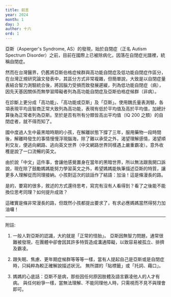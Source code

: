 ```yaml
---
title: 前言
year: 2024
month: 1
day: 3
author: 十六
ord: 1
---
```


亞斯（Asperger's Syndrome, AS）的發現，始於自閉症（正名 Autism Spectrum Disorder）之前，目前在國際上已被除病化，因落在自閉症光譜裡，統稱自閉症。

然而在台灣醫界，仍舊將亞斯伯格症候群與高功能自閉症及低功能自閉症作區分，在台灣正規研究論文發表中，其區分方式非常複雜，但簡單說，大致是以自閉症量表結合智力測驗統合後，將因腦力受損而致發展遲緩，列為低功能自閉症（病），因先天基因關係而無學習障礙者列為高功能自閉症及亞斯伯格症候群（非病）。

在診斷上更分成「高功能」、「高功能或亞斯」及「亞斯」。使用魏氏量表測驗，各項表現平均且智商正常大致列為高功能，表現有低於平均值及高於平均值，加總計算後為正常者列為亞斯。至於是否有所有分類皆高出平均值（IQ 200 之類）的自閉症者，就不得而知了。

國中度過人生中最黑暗時期的小孩，在解離狀態下撐了三年，服用藥物一段時間後，解離時發生的事情慢慢浮現腦海，除了難以承受之外，渴望理解感情，渴望順利交友，便逃向網路、逃向英文世界（中文網路世界同樣遇上嚴重霸凌）。意外收穫是說了一口流暢的英文。

由於說「中文」這件事，會讓他感覺置身在當年的黑暗世界，所以無法跟我開口訴說，現在除了鼓勵媽媽能努力學習英文之外，希望媽媽能執筆描述亞斯的特質，讓更多人理解從而同理接納。小孩對這次的談話作了結語：加油！這是條漫長的路。

是的，要寫的很多，敘述的方式還待思考，寫完有沒有人看得到？看了之後能不能換位思考同理？如何提升成效？

這確實是條非常漫長的路，但既然小孩都提出要求了，有求必應媽媽當然得努力加油囉！

---

附註:

1. 一般人對亞斯的認識，大約就是「正常的怪胎」。
   亞斯因無智力問題，通常很難被發現，在團體中卻會因其許多特質造成溝通障礙，以致容易被孤立、排擠及霸凌。

2. 跟失眠、焦慮、更年期症候群等等等一樣，當有人提起自己是亞斯或是自閉症時，只純粹為較正確解說描述狀況。
   無所謂的「貼標籤」或「托詞、藉口」。

3. 媽媽的心底話：亞斯不是病，那些因任何原因肢體及語言霸凌他人的人才有病。
   與任何紛爭一樣，當無法理解、不能同理他人時，只需視而不見不與理會即可。
